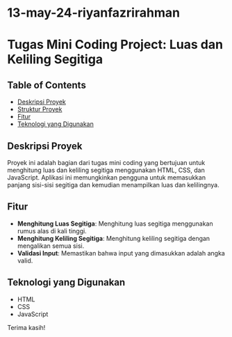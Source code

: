 # 13-may-24-riyanfazrirahman

# Tugas Mini Coding Project: Luas dan Keliling Segitiga

## Table of Contents

- [Deskripsi Proyek](#deskripsi-proyek)
- [Struktur Proyek](#struktur-proyek)
- [Fitur](#fitur)
- [Teknologi yang Digunakan](#Teknologi-yang-Digunakan)

## Deskripsi Proyek

Proyek ini adalah bagian dari tugas mini coding yang bertujuan untuk menghitung luas dan keliling segitiga menggunakan HTML, CSS, dan JavaScript. Aplikasi ini memungkinkan pengguna untuk memasukkan panjang sisi-sisi segitiga dan kemudian menampilkan luas dan kelilingnya.

## Fitur

- **Menghitung Luas Segitiga**: Menghitung luas segitiga menggunakan rumus alas di kali tinggi.
- **Menghitung Keliling Segitiga**: Menghitung keliling segitiga dengan mengalikan semua sisi.
- **Validasi Input**: Memastikan bahwa input yang dimasukkan adalah angka valid.

## Teknologi yang Digunakan

- HTML
- CSS
- JavaScript

Terima kasih!
